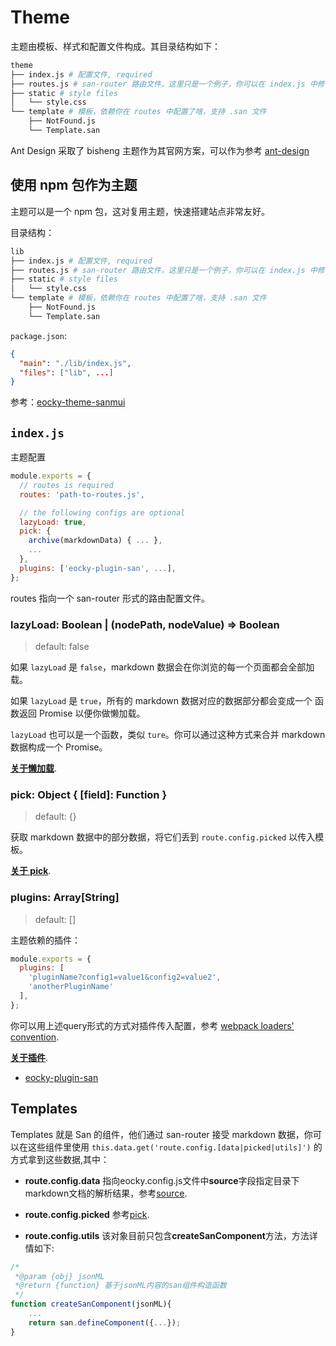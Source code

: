 # Theme

主题由模板、样式和配置文件构成。其目录结构如下：

```bash
theme
├── index.js # 配置文件, required
├── routes.js # san-router 路由文件，这里只是一个例子，你可以在 index.js 中修改其路径
├── static # style files
│   └── style.css
└── template # 模板，依赖你在 routes 中配置了啥，支持 .san 文件
    ├── NotFound.js
    └── Template.san
```

Ant Design 采取了 bisheng 主题作为其官网方案，可以作为参考 [ant-design](https://github.com/ant-design/ant-design/tree/master/site/theme)

## 使用 npm 包作为主题

主题可以是一个 npm 包，这对复用主题，快速搭建站点非常友好。

目录结构：

```bash
lib
├── index.js # 配置文件, required
├── routes.js # san-router 路由文件，这里只是一个例子，你可以在 index.js 中修改其路径
├── static # style files
│   └── style.css
└── template # 模板，依赖你在 routes 中配置了啥，支持 .san 文件
    ├── NotFound.js
    └── Template.san
```

`package.json`:

```json
{
  "main": "./lib/index.js",
  "files": ["lib", ...]
}
```

参考：[eocky-theme-sanmui](./packages/eocky-theme-sanmui)

## `index.js`

主题配置

```js
module.exports = {
  // routes is required
  routes: 'path-to-routes.js',

  // the following configs are optional
  lazyLoad: true,
  pick: {
    archive(markdownData) { ... },
    ...
  },
  plugins: ['eocky-plugin-san', ...],
};
```

routes 指向一个 san-router 形式的路由配置文件。

### lazyLoad: Boolean | (nodePath, nodeValue) => Boolean

> default: false


如果 `lazyLoad` 是 `false`，markdown 数据会在你浏览的每一个页面都会全部加载。

如果 `lazyLoad` 是 `true`，所有的 markdown 数据对应的数据部分都会变成一个 函数返回 Promise 以便你做懒加载。

`lazyLoad` 也可以是一个函数，类似 `ture`。你可以通过这种方式来合并 markdown 数据构成一个 Promise。

[**关于懒加载**](./lazy-load.md).

### pick: Object { [field]: Function }

> default: {}

获取 markdown 数据中的部分数据，将它们丢到 `route.config.picked` 以传入模板。

[**关于 pick**](./pick.md).

### plugins: Array[String]

> default: []

主题依赖的插件：

```js
module.exports = {
  plugins: [
    'pluginName?config1=value1&config2=value2',
    'anotherPluginName'
  ],
};
```

你可以用上述query形式的方式对插件传入配置，参考 [webpack loaders' convention](https://www.npmjs.com/package/loader-utils#parsequery).

[**关于插件**](./plugin.md).

* [eocky-plugin-san](../packages/eocky-plugin-san)


## Templates

Templates 就是 San 的组件，他们通过 san-router 接受 markdown 数据，你可以在这些组件里使用 `this.data.get('route.config.[data|picked|utils]')` 的方式拿到这些数据,其中：

- **route.config.data** 指向eocky.config.js文件中**source**字段指定目录下markdown文档的解析结果，参考[source](https://github.com/WindTraveler/eocky#source-string--arraystring--object-category-string--arraystring).

- **route.config.picked** 参考[pick](./theme.md#pick-object--field-function-).

- **route.config.utils**
该对象目前只包含**createSanComponent**方法，方法详情如下:

```js
/*
 *@param {obj} jsonML
 *@return {function} 基于jsonML内容的san组件构造函数
 */
function createSanComponent(jsonML){
    ...
    return san.defineComponent({...});
}
```
